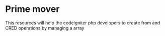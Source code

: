 # Prime mover
This resources will help the codeigniter php developers to create from and CRED operations  by managing a array
